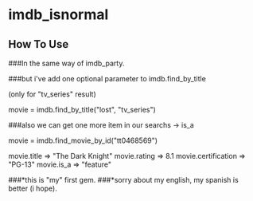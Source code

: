 # imdb_isnormal

## How To Use

###In the same way of imdb_party.
	
###but i've add one optional parameter to imdb.find_by_title
	
(only for "tv_series" result)
	
movie = imdb.find_by_title("lost", "tv_series") 		
	
###also we can get one more item in our searchs -> is_a
	
movie = imdb.find_movie_by_id("tt0468569")

movie.title => "The Dark Knight"
movie.rating => 8.1
movie.certification => "PG-13"
movie.is_a => "feature"

###*this is "my" first gem. 
###*sorry about my english, my spanish is better (i hope).